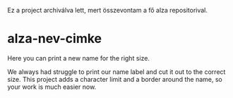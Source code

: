 Ez a project archiválva lett, mert összevontam a fő alza repositorival.

# alza-nev-cimke
Here you can print a new name for the right size.

We always had struggle to print our name label and cut it out to the correct size. This project adds a character limit and a border around the name, so your work is much easier now.
